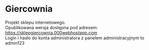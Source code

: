 # Giercownia
Projekt sklepu internetowego. <br>
Opublikowana wersja dostępna pod adresem: https://sklepgiercownia.000webhostapp.com <br>
Login i hasło do konta administratora z panelem administracyjnym to admin123
